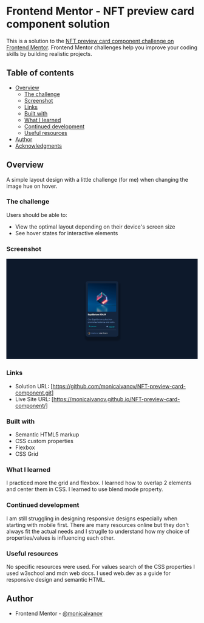 # Frontend Mentor - NFT preview card component solution

This is a solution to the [NFT preview card component challenge on Frontend Mentor](https://www.frontendmentor.io/challenges/nft-preview-card-component-SbdUL_w0U). Frontend Mentor challenges help you improve your coding skills by building realistic projects.

## Table of contents

- [Overview](#overview)
  - [The challenge](#the-challenge)
  - [Screenshot](#screenshot)
  - [Links](#links)
  - [Built with](#built-with)
  - [What I learned](#what-i-learned)
  - [Continued development](#continued-development)
  - [Useful resources](#useful-resources)
- [Author](#author)
- [Acknowledgments](#acknowledgments)

## Overview
A simple layout design with a little challenge (for me) when changing the image hue on hover. 

### The challenge

Users should be able to:

- View the optimal layout depending on their device's screen size
- See hover states for interactive elements

### Screenshot

![](./NFT_preview_card_component.png)

### Links

- Solution URL: [https://github.com/monicaivanov/NFT-preview-card-component.git]
- Live Site URL: [https://monicaivanov.github.io/NFT-preview-card-component/]


### Built with

- Semantic HTML5 markup
- CSS custom properties
- Flexbox
- CSS Grid

### What I learned
I practiced more the grid and flexbox. I learned how to overlap 2 elements and center them in CSS. I learned to use blend mode property. 


### Continued development
I am still struggling in designing responsive designs especially when starting with mobile first. There are many resources online but they don't always fit the actual needs and I struglle to understand how my choice of properties/values is influencing each other. 

### Useful resources

No specific resources were used. For values search of the CSS properties I used w3school and mdn web docs. I used web.dev as a guide for responsive design and semantic HTML. 

## Author

- Frontend Mentor - [@monicaivanov](https://www.frontendmentor.io/profile/monicaivanov)



